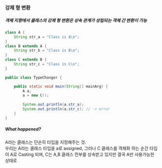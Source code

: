 ### 강제 형 변환
##### 객체 지향에서 클래스의 강제 형 변환은 상속 관계가 성립되는 **객체** 간 변환이 가능

```Java
class A {
	String str_a = "Class is A\n";
}
class B extends A {
	String str_b = "Class is B\n";
}
class C extends B {
	String str_c = "Class is C\n";
}

public class TypeChanger {

	public static void main(String[] mainArg) {
		A a;
		a = new C();
		
		System.out.println(a.str_a);
		System.out.println(a.str_c); // -> error
	}
}
```

##### What happened?
A라는 클래스는 단순히 타입을 지정해주는 것.<br>
우리는 A라는 클래스 타입을 a로 assigned, 그러나 C 클래스를 객체화 하는 순간 타입이 A로 Casting 되며, C는 A,B 클래스 전부를 상속받고 있지만 결국 A만 사용가능한 상태로 
